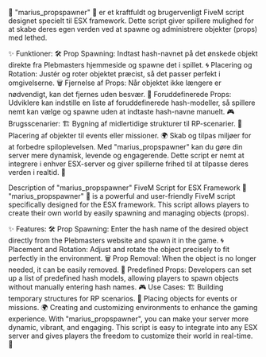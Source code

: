 🌟 "marius_propspawner" 🌟 er et kraftfuldt og brugervenligt FiveM script designet specielt til ESX framework. Dette script giver spillere mulighed for at skabe deres egen verden ved at spawne og administrere objekter (props) med lethed.

✨ Funktioner:
🛠️ Prop Spawning: Indtast hash-navnet på det ønskede objekt direkte fra Plebmasters hjemmeside og spawne det i spillet.
🌀 Placering og Rotation: Justér og roter objektet præcist, så det passer perfekt i omgivelserne.
🗑️ Fjernelse af Props: Når objektet ikke længere er nødvendigt, kan det fjernes uden besvær.
📝 Foruddefinerede Props: Udviklere kan indstille en liste af foruddefinerede hash-modeller, så spillere nemt kan vælge og spawne uden at indtaste hash-navne manuelt.
🎮 Brugsscenarier:
🏗️ Bygning af midlertidige strukturer til RP-scenarier.
🎉 Placering af objekter til events eller missioner.
🌍 Skab og tilpas miljøer for at forbedre spiloplevelsen.
Med "marius_propspawner" kan du gøre din server mere dynamisk, levende og engagerende. Dette script er nemt at integrere i enhver ESX-server og giver spillerne frihed til at tilpasse deres verden i realtid. 🚀

Description of "marius_propspawner" FiveM Script for ESX Framework
🌟 "marius_propspawner" 🌟 is a powerful and user-friendly FiveM script specifically designed for the ESX framework. This script allows players to create their own world by easily spawning and managing objects (props).

✨ Features:
🛠️ Prop Spawning: Enter the hash name of the desired object directly from the Plebmasters website and spawn it in the game.
🌀 Placement and Rotation: Adjust and rotate the object precisely to fit perfectly in the environment.
🗑️ Prop Removal: When the object is no longer needed, it can be easily removed.
📝 Predefined Props: Developers can set up a list of predefined hash models, allowing players to spawn objects without manually entering hash names.
🎮 Use Cases:
🏗️ Building temporary structures for RP scenarios.
🎉 Placing objects for events or missions.
🌍 Creating and customizing environments to enhance the gaming experience.
With "marius_propspawner", you can make your server more dynamic, vibrant, and engaging. This script is easy to integrate into any ESX server and gives players the freedom to customize their world in real-time. 🚀
